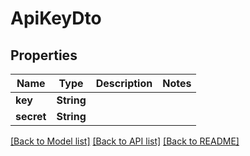 # ApiKeyDto

## Properties

Name | Type | Description | Notes
------------ | ------------- | ------------- | -------------
**key** | **String** |  | 
**secret** | **String** |  | 

[[Back to Model list]](../README.md#documentation-for-models) [[Back to API list]](../README.md#documentation-for-api-endpoints) [[Back to README]](../README.md)


